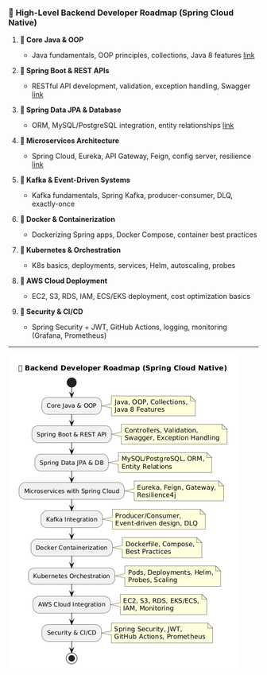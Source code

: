 

### 🚀 **High-Level Backend Developer Roadmap (Spring Cloud Native)**

1. **🔹 Core Java & OOP**
   - Java fundamentals, OOP principles, collections, Java 8 features [link](https://github.com/rohitsunilsharma2000/Zero-to-Hero-Backend-Development/blob/main/java/1.%F0%9F%94%B9%20Core%20Java%20%26%20OOP.md)

2. **🔹 Spring Boot & REST APIs**
   - RESTful API development, validation, exception handling, Swagger [link](https://github.com/rohitsunilsharma2000/Zero-to-Hero-Backend-Development/blob/main/java/2.%F0%9F%94%B9%20Spring%20Boot%20%26%20REST%20APIs.md)

3. **🔹 Spring Data JPA & Database**
   - ORM, MySQL/PostgreSQL integration, entity relationships [link](https://github.com/rohitsunilsharma2000/Zero-to-Hero-Backend-Development/blob/main/java/3.%F0%9F%94%B9%20Spring%20Data%20JPA%20%26%20Database%20ROADMAP%20(Beginner%20to%20Advanced).md)

4. **🔹 Microservices Architecture**
   - Spring Cloud, Eureka, API Gateway, Feign, config server, resilience [link](https://github.com/rohitsunilsharma2000/Zero-to-Hero-Backend-Development/blob/main/java/4.%F0%9F%94%B9%20Microservices%20Architecture%20Learning%20Roadmap.md)

5. **🔹 Kafka & Event-Driven Systems**
   - Kafka fundamentals, Spring Kafka, producer-consumer, DLQ, exactly-once

6. **🔹 Docker & Containerization**
   - Dockerizing Spring apps, Docker Compose, container best practices

7. **🔹 Kubernetes & Orchestration**
   - K8s basics, deployments, services, Helm, autoscaling, probes

8. **🔹 AWS Cloud Deployment**
   - EC2, S3, RDS, IAM, ECS/EKS deployment, cost optimization basics

9. **🔹 Security & CI/CD**
   - Spring Security + JWT, GitHub Actions, logging, monitoring (Grafana, Prometheus)

---

<img src="https://github.com/rohitsunilsharma2000/Zero-to-Hero-Backend-Development/blob/main/java/images/roadmap.png?raw=true" alt="High-Level Backend Developer Roadmap (Spring Cloud Native)"/>
